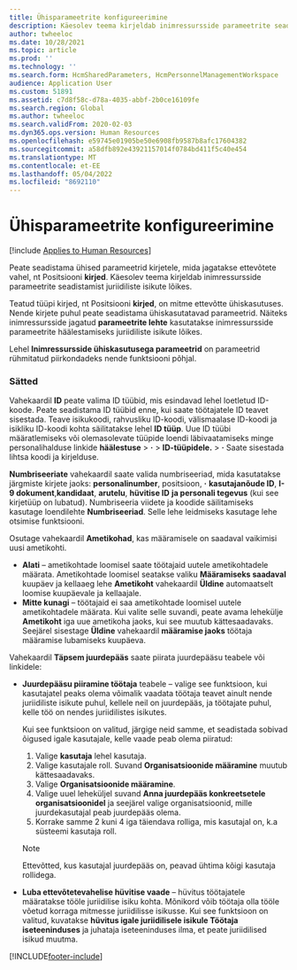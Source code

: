 ```yaml
---
title: Ühisparameetrite konfigureerimine
description: Käesolev teema kirjeldab inimressursside parameetrite seadistamist juriidiliste isikute lõikes.
author: twheeloc
ms.date: 10/28/2021
ms.topic: article
ms.prod: ''
ms.technology: ''
ms.search.form: HcmSharedParameters, HcmPersonnelManagementWorkspace
audience: Application User
ms.custom: 51891
ms.assetid: c7d8f58c-d78a-4035-abbf-2b0ce16109fe
ms.search.region: Global
ms.author: twheeloc
ms.search.validFrom: 2020-02-03
ms.dyn365.ops.version: Human Resources
ms.openlocfilehash: e59745e01905be50e6908fb9587b8afc17604382
ms.sourcegitcommit: a58dfb892e43921157014f0784bd411f5c40e454
ms.translationtype: MT
ms.contentlocale: et-EE
ms.lasthandoff: 05/04/2022
ms.locfileid: "8692110"
---
```

# <a name="configure-shared-parameters"></a>Ühisparameetrite konfigureerimine

[!include [Applies to Human Resources](../includes/applies-to-hr.md)]

Peate seadistama ühised parameetrid kirjetele, mida jagatakse ettevõtete vahel, nt Positsiooni **kirjed**. Käesolev teema kirjeldab inimressursside parameetrite seadistamist juriidiliste isikute lõikes.

Teatud tüüpi kirjed, nt Positsiooni **kirjed**, on mitme ettevõtte ühiskasutuses. Nende kirjete puhul peate seadistama ühiskasutatavad parameetrid. Näiteks inimressursside jagatud **parameetrite lehte** kasutatakse inimressursside parameetrite häälestamiseks juriidiliste isikute lõikes. 

Lehel **Inimressursside ühiskasutusega parameetrid** on parameetrid rühmitatud piirkondadeks nende funktsiooni põhjal. 

### <a name="settings"></a>Sätted
Vahekaardil **ID** peate valima ID tüübid, mis esindavad lehel loetletud ID-koode. Peate seadistama ID tüübid enne, kui saate töötajatele ID teavet sisestada. Teave isikukoodi, rahvusliku ID-koodi, välismaalase ID-koodi ja isikliku ID-koodi kohta säilitatakse lehel **ID tüüp**. Uue ID tüübi määratlemiseks või olemasolevate tüüpide loendi läbivaatamiseks minge personalihalduse linkide **häälestuse** &gt; **·** &gt; **ID-tüüpidele.** &gt; **·** Saate sisestada lihtsa koodi ja kirjelduse. 

**Numbriseeriate** vahekaardil saate valida numbriseeriad, mida kasutatakse järgmiste kirjete jaoks: **personalinumber**, positsioon, **·** **kasutajanõude ID**, **I-9 dokument**,**kandidaat**, **arutelu**, **hüvitise ID** **ja personali tegevus** (kui see kirjetüüp on lubatud). Numbriseeria viidete ja koodide säilitamiseks kasutage loendilehte **Numbriseeriad**. Selle lehe leidmiseks kasutage lehe otsimise funktsiooni. 

Osutage vahekaardil **Ametikohad**, kas määramisele on saadaval vaikimisi uusi ametikohti.

- **Alati** – ametikohtade loomisel saate töötajaid uutele ametikohtadele määrata. Ametikohtade loomisel seatakse valiku **Määramiseks saadaval** kuupäev ja kellaaeg lehe **Ametikoht** vahekaardil **Üldine** automaatselt loomise kuupäevale ja kellaajale.
- **Mitte kunagi** – töötajaid ei saa ametikohtade loomisel uutele ametikohtadele määrata. Kui valite selle suvandi, peate avama lehekülje **Ametikoht** iga uue ametikoha jaoks, kui see muutub kättesaadavaks. Seejärel sisestage **Üldine** vahekaardil **määramise jaoks** töötaja määramise lubamiseks kuupäeva.

Vahekaardil **Täpsem juurdepääs** saate piirata juurdepääsu teabele või linkidele:

- **Juurdepääsu piiramine töötaja** teabele – valige see funktsioon, kui kasutajatel peaks olema võimalik vaadata töötaja teavet ainult nende juriidiliste isikute puhul, kellele neil on juurdepääs, ja töötajate puhul, kelle töö on nendes juriidilistes isikutes.

    Kui see funktsioon on valitud, järgige neid samme, et seadistada sobivad õigused igale kasutajale, kelle vaade peab olema piiratud:

    1. Valige **kasutaja** lehel kasutaja.
    1. Valige kasutajale roll. Suvand **Organisatsioonide määramine** muutub kättesaadavaks.
    1. Valige **Organisatsioonide määramine**.
    1. Valige uuel leheküljel suvand **Anna juurdepääs konkreetsetele organisatsioonidel** ja seejärel valige organisatsioonid, mille juurdekasutajal peab juurdepääs olema.
    1. Korrake samme 2 kuni 4 iga täiendava rolliga, mis kasutajal on, k.a süsteemi kasutaja roll.

    > [!NOTE]
    > Ettevõtted, kus kasutajal juurdepääs on, peavad ühtima kõigi kasutaja rollidega.

- **Luba ettevõtetevahelise hüvitise vaade** – hüvitus töötajatele määratakse tööle juriidilise isiku kohta. Mõnikord võib töötaja olla tööle võetud korraga mitmesse juriidilisse isikusse. Kui see funktsioon on valitud, kuvatakse **hüvitus igale juriidilisele isikule Töötaja** **iseteeninduses** ja juhataja iseteeninduses ilma, et peate juriidilised isikud muutma. 

[!INCLUDE[footer-include](../includes/footer-banner.md)]

